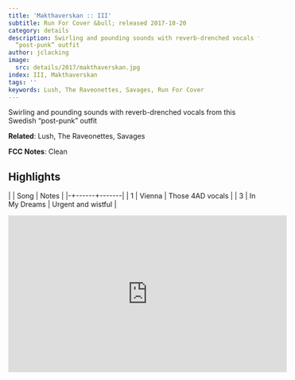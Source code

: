 ```yaml
---
title: 'Makthaverskan :: III'
subtitle: Run For Cover &bull; released 2017-10-20
category: details
description: Swirling and pounding sounds with reverb-drenched vocals from this Swedish
  “post-punk” outfit
author: jclacking
image:
  src: details/2017/makthaverskan.jpg
index: III, Makthaverskan
tags: ''
keywords: Lush, The Raveonettes, Savages, Run For Cover
---
```

Swirling and pounding sounds with reverb-drenched vocals from this Swedish “post-punk” outfit<!--more-->

**Related**: Lush, The Raveonettes, Savages

**FCC Notes**: Clean

## Highlights

| | Song | Notes |
|-+------+-------|
| 1 | Vienna | Those 4AD vocals |
| 3 | In My Dreams | Urgent and wistful |

<div class="tlo-detail-video"><iframe width="560" height="315" src="https://www.youtube.com/embed/DupTtgMhXt8" frameborder="0" allow="autoplay; encrypted-media" allowfullscreen></iframe></div>

